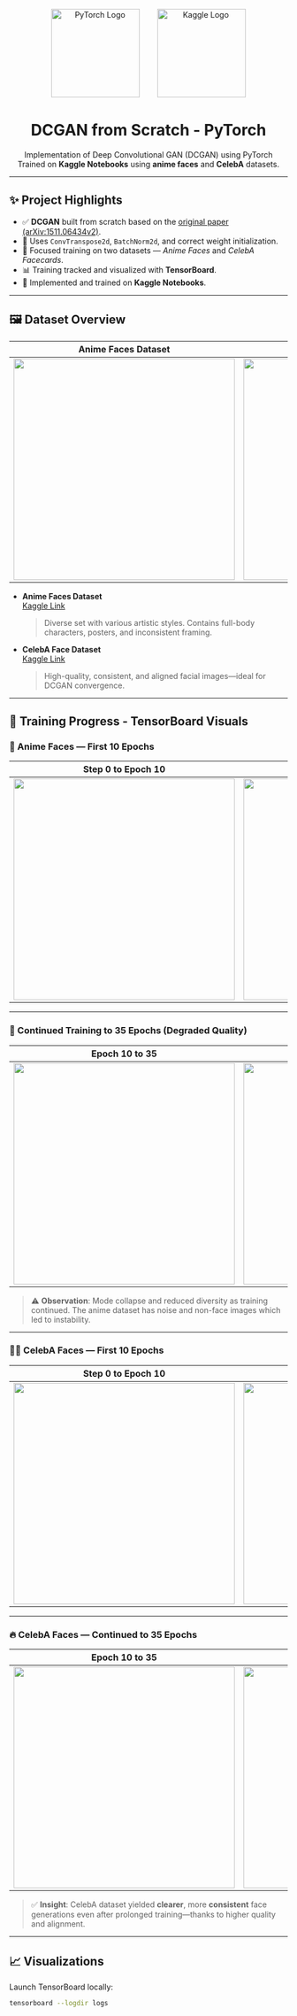 <p align="center">
  <img src="https://pytorch.org/assets/images/pytorch-logo.png" alt="PyTorch Logo" width="160"/>
  &nbsp;&nbsp;&nbsp;&nbsp;&nbsp;&nbsp;
  <img src="https://www.kaggle.com/static/images/site-logo.svg" alt="Kaggle Logo" width="160"/>
</p>

<h1 align="center">DCGAN from Scratch - PyTorch</h1>

<p align="center">
  Implementation of Deep Convolutional GAN (DCGAN) using PyTorch<br>
  Trained on <strong>Kaggle Notebooks</strong> using <strong>anime faces</strong> and <strong>CelebA</strong> datasets.
</p>

---

## ✨ Project Highlights

- ✅ **DCGAN** built from scratch based on the [original paper (arXiv:1511.06434v2)](https://arxiv.org/abs/1511.06434).
- 🧱 Uses `ConvTranspose2d`, `BatchNorm2d`, and correct weight initialization.
- 🎯 Focused training on two datasets — *Anime Faces* and *CelebA Facecards*.
- 📊 Training tracked and visualized with **TensorBoard**.
- 🚀 Implemented and trained on **Kaggle Notebooks**.

---

## 🖼️ Dataset Overview

| Anime Faces Dataset | CelebA Faces Dataset |
|---------------------|----------------------|
|<img src="https://raw.githubusercontent.com/Achintya47/Achintya47/main/real_faces.png" width="400"/>|<img src="https://raw.githubusercontent.com/Achintya47/Achintya47/main/real_anime.png" width="400"/>|

- **Anime Faces Dataset**  
  [Kaggle Link](https://www.kaggle.com/datasets/diraizel/anime-images-dataset)  
  > Diverse set with various artistic styles. Contains full-body characters, posters, and inconsistent framing.

- **CelebA Face Dataset**  
  [Kaggle Link](https://www.kaggle.com/datasets/jessicali9530/celeba-dataset)  
  > High-quality, consistent, and aligned facial images—ideal for DCGAN convergence.

---

## 🚀 Training Progress - TensorBoard Visuals

### 🎨 Anime Faces — First 10 Epochs

| Step 0 to Epoch 10 | |
|--------------------|------------------|
|<img src="https://raw.githubusercontent.com/Achintya47/Achintya47/main/anime_1.png" width="400"/>|<img src="https://raw.githubusercontent.com/Achintya47/Achintya47/main/anime_2.png" width="400"/>|

---

### 🔁 Continued Training to 35 Epochs (Degraded Quality)

| Epoch 10 to 35 | |
|----------------|----------------|
|<img src="https://raw.githubusercontent.com/Achintya47/Achintya47/main/anime_3.png" width="400"/>|<img src="https://raw.githubusercontent.com/Achintya47/Achintya47/main/anime_4.png" width="400"/>|

> ⚠️ **Observation**: Mode collapse and reduced diversity as training continued. The anime dataset has noise and non-face images which led to instability.

---

### 🧑‍🎤 CelebA Faces — First 10 Epochs

| Step 0 to Epoch 10 | |
|--------------------|------------------|
|<img src="https://raw.githubusercontent.com/Achintya47/Achintya47/main/faces_1.png" width="400"/>|<img src="https://raw.githubusercontent.com/Achintya47/Achintya47/main/faces_2.png" width="400"/>|

---

### 🔥 CelebA Faces — Continued to 35 Epochs

| Epoch 10 to 35 | |
|----------------|----------------|
|<img src="./config/face_3.png" width="400"/>|<img src="./config/face_4.png" width="400"/>|

> ✅ **Insight**: CelebA dataset yielded **clearer**, more **consistent** face generations even after prolonged training—thanks to higher quality and alignment.

---

## 📈 Visualizations

Launch TensorBoard locally:

```bash
tensorboard --logdir logs
```




